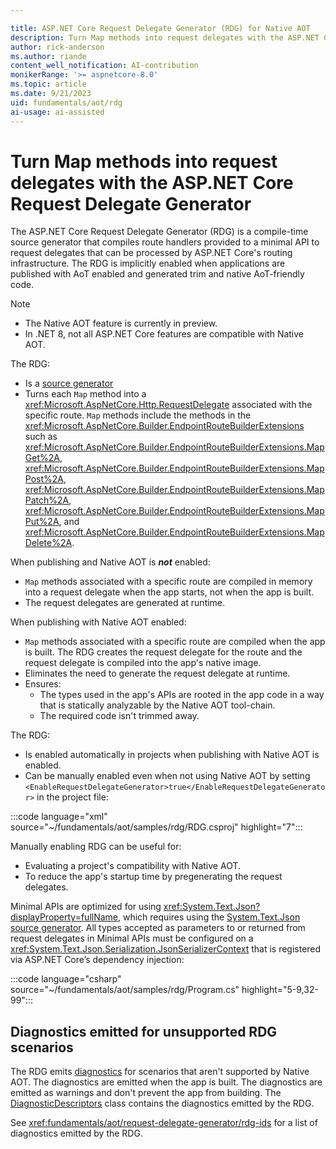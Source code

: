```yaml
---

title: ASP.NET Core Request Delegate Generator (RDG) for Native AOT
description: Turn Map methods into request delegates with the ASP.NET Core Request Delegate Generator (RDG) for Native AOT.
author: rick-anderson
ms.author: riande
content_well_notification: AI-contribution
monikerRange: '>= aspnetcore-8.0'
ms.topic: article
ms.date: 9/21/2023
uid: fundamentals/aot/rdg
ai-usage: ai-assisted
---
```

# Turn Map methods into request delegates with the ASP.NET Core Request Delegate Generator

The ASP.NET Core Request Delegate Generator (RDG) is a compile-time source generator that compiles route handlers provided to a minimal API to request delegates that can be processed by ASP.NET Core's routing infrastructure. The RDG is implicitly enabled when applications are published with AoT enabled and generated trim and native AoT-friendly code.

> [!NOTE]
> * The Native AOT feature is currently in preview.
> * In .NET 8, not all ASP.NET Core features are compatible with Native AOT.

The RDG:

* Is a [source generator](/dotnet/csharp/roslyn-sdk/source-generators-overview)
* Turns each `Map` method into a <xref:Microsoft.AspNetCore.Http.RequestDelegate> associated with the specific route. `Map` methods include the methods in the <xref:Microsoft.AspNetCore.Builder.EndpointRouteBuilderExtensions> such as <xref:Microsoft.AspNetCore.Builder.EndpointRouteBuilderExtensions.MapGet%2A>, <xref:Microsoft.AspNetCore.Builder.EndpointRouteBuilderExtensions.MapPost%2A>, <xref:Microsoft.AspNetCore.Builder.EndpointRouteBuilderExtensions.MapPatch%2A>, <xref:Microsoft.AspNetCore.Builder.EndpointRouteBuilderExtensions.MapPut%2A>, and <xref:Microsoft.AspNetCore.Builder.EndpointRouteBuilderExtensions.MapDelete%2A>.

When publishing and Native AOT is ***not*** enabled:

* `Map` methods associated with a specific route are compiled in memory into a request delegate when the app starts, not when the app is built.
* The request delegates are generated at runtime.

When publishing with Native AOT enabled:

* `Map` methods associated with a specific route are compiled when the app is built. The RDG creates the request delegate for the route and the request delegate is compiled into the app's native image.
* Eliminates the need to generate the request delegate at runtime.
* Ensures:
  * The types used in the app's APIs are rooted in the app code in a way that is statically analyzable by the Native AOT tool-chain.
  * The required code isn't trimmed away.

The RDG:

* Is enabled automatically in projects when publishing with Native AOT is enabled.
* Can be manually enabled even when not using Native AOT by setting `<EnableRequestDelegateGenerator>true</EnableRequestDelegateGenerator>` in the project file:

:::code language="xml" source="~/fundamentals/aot/samples/rdg/RDG.csproj" highlight="7":::

Manually enabling RDG can be useful for:

* Evaluating a project's compatibility with Native AOT.
* To reduce the app's startup time by pregenerating the request delegates.

Minimal APIs are optimized for using <xref:System.Text.Json?displayProperty=fullName>, which requires using the [System.Text.Json source generator](/dotnet/standard/serialization/system-text-json/source-generation). All types accepted as parameters to or returned from request delegates in Minimal APIs must be configured on a <xref:System.Text.Json.Serialization.JsonSerializerContext> that is registered via ASP.NET Core’s dependency injection:

:::code language="csharp" source="~/fundamentals/aot/samples/rdg/Program.cs" highlight="5-9,32-99":::

## Diagnostics emitted for unsupported RDG scenarios

The RDG emits [diagnostics](xref:fundamentals/aot/request-delegate-generator/rdg-ids) for scenarios that aren't supported by Native AOT. The diagnostics are emitted when the app is built. The diagnostics are emitted as warnings and don't prevent the app from building. <!-- tempory stub https://github.com/dotnet/aspnetcore/pull/49417  Once this API is published, replace with <xref> link --> The [DiagnosticDescriptors](https://source.dot.net/#Microsoft.AspNetCore.Http.RequestDelegateGenerator/DiagnosticDescriptors.cs,44128aef6daa9b5e) class contains the diagnostics emitted by the RDG.

See <xref:fundamentals/aot/request-delegate-generator/rdg-ids> for a list of diagnostics emitted by the RDG.
